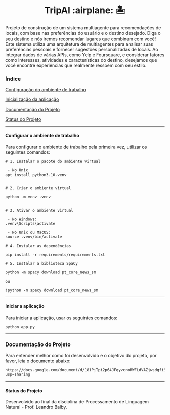 <h1 align="center">TripAI :airplane: 🏝️ </h1>

Projeto de construção de um sistema multiagente para recomendações de locais, com base nas preferências do usuário e o destino desejado.
Diga o seu destino e nós iremos recomendar lugares que combinam com você! Este sistema utiliza uma arquitetura de multiagentes para analisar suas preferências pessoais e fornecer sugestões personalizadas de locais. Ao integrar dados de várias APIs, como Yelp e Foursquare, e considerar fatores como interesses, atividades e características do destino, desejamos que você encontre experiências que realmente ressoem com seu estilo.

### Índice

[Configuração do ambiente de trabalho](#Configurar-o-ambiente-de-trabalho)

[Inicialização da aplicação](#Iniciar-a-aplicação)

[Documentação do Projeto](#Documentação-do-Projeto)

[Status do Projeto](#status-do-Projeto)


------
#### Configurar o ambiente de trabalho

Para configurar o ambiente de trabalho pela primeira vez, utilizar os seguintes comandos:

```
# 1. Instalar o pacote do ambiente virtual

 - No Unix
apt install python3.10-venv


# 2. Criar o ambiente virtual

python -m venv .venv


# 3. Ativar o ambiente virtual
 
 - No Windows:
.venv\Scripts\activate

 - No Unix ou MacOS:
source .venv/bin/activate

# 4. Instalar as dependências

pip install -r requirements/requirements.txt

# 5. Instalar a biblioteca SpaCy

python -m spacy download pt_core_news_sm

ou

!python -m spacy download pt_core_news_sm
```
------
#### Iniciar a aplicação

Para iniciar a aplicação, usar os seguintes comandos:

```
python app.py
```
------
### Documentação do Projeto

Para entender melhor como foi desenvolvido e o objetivo do projeto, por favor, leia o documento abaixo:

```
https://docs.google.com/document/d/181PjTpi2p64JFqyvcroRWFLdVAZjwsdgfiSmtaQx0E4/edit?usp=sharing
```
------
#### Status do Projeto

Desenvolvido ao final da disciplina de Processamento de Linguagem Natural - Prof. Leandro Balby.
